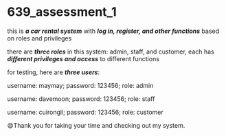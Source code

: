 # 639_assessment_1

this is ***a car rental system*** with ***log in, register, and other functions*** based on roles and privileges 

there are ***three roles*** in this system: admin, staff, and customer, each has ***different privileges and access*** to different functions 



for testing, here are ***three users***:

username: maymay; password: 123456; role: admin

username: davemoon; password: 123456; role: staff

username: cuirongli; password: 123456; role: customer



:smile:Thank you for taking your time and checking out my system.


